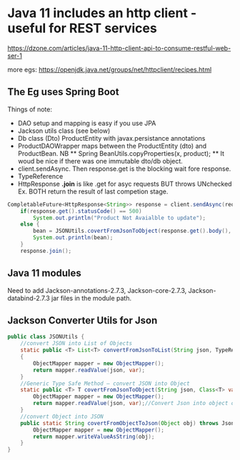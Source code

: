 # Java 11 includes an http client - useful for REST services

https://dzone.com/articles/java-11-http-client-api-to-consume-restful-web-ser-1

more egs: https://openjdk.java.net/groups/net/httpclient/recipes.html

## The Eg uses Spring Boot
Things of note:
- DAO setup and mapping is easy if you use JPA
- Jackson utils class (see below)
- Db class (Dto) ProductEntity with javax.persistance annotations
- ProductDAOWrapper maps between the ProductEntity (dto) and ProductBean. NB ** Spring  BeanUtils.copyProperties(x, product); **
It woud be nice if there was one immutable dto/db object.
- client.sendAsync. Then response.get is the blocking wait fore response.
- TypeReference
- HttpResponse **.join** is like .get for asyc requests BUT throws UNchecked Ex. BOTH return the result of last competion stage.
```java
CompletableFuture<HttpResponse<String>> response = client.sendAsync(request,HttpResponse.BodyHandlers.ofString());
    if(response.get().statusCode() == 500)
        System.out.println("Product Not Avaialble to update");
    else {
        bean = JSONUtils.covertFromJsonToObject(response.get().body(), ProductBean.class);
        System.out.println(bean);
    }
    response.join();
```


## Java 11 modules

Need to add Jackson-annotations-2.7.3, Jackson-core-2.7.3, Jackson-databind-2.7.3 jar files in the module path.

## Jackson Converter  Utils for Json
```java
public class JSONUtils {
    //convert JSON into List of Objects
    static public <T> List<T> convertFromJsonToList(String json, TypeReference<List<T>> var) throws JsonParseException, JsonMappingException, IOException
    {
        ObjectMapper mapper = new ObjectMapper();
        return mapper.readValue(json, var);
    }
    //Generic Type Safe Method – convert JSON into Object
    static public <T> T covertFromJsonToObject(String json, Class<T> var) throws IOException{
        ObjectMapper mapper = new ObjectMapper();
        return mapper.readValue(json, var);//Convert Json into object of Specific Type
    }
    //convert Object into JSON
    public static String covertFromObjectToJson(Object obj) throws JsonProcessingException{
        ObjectMapper mapper = new ObjectMapper();
        return mapper.writeValueAsString(obj);
    }
}
```
